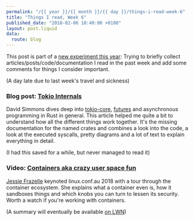 ```yaml
---
permalink: "/{{ year }}/{{ month }}/{{ day }}/things-i-read-week-6"
title: "Things I read, Week 6"
published_date: "2018-02-06 18:40:00 +0100"
layout: post.liquid
data:
  route: blog
---
```


This post is part of a [new experiment this year](/2018/01/08/things-i-read-week-2/index.html):
Trying to briefly collect articles/posts/code/documentation I read in the past week and add some comments for things I consider important.

(A day late due to last week's travel and sickness)

### Blog post: [Tokio Internals](https://cafbit.com/post/tokio_internals/)

David Simmons dives deep into [tokio-core](https://crates.io/crates/tokio-core), [futures](https://crates.io/crates/futures) and asynchronous programming in Rust in general.
This article helped me quite a bit to understand how all the different things work together.
It's the missing documentation for the named crates and combines a look into the code, a look at the executed syscalls, pretty diagrams and a lot of text to explain everything in detail.

(I had this saved for a while, but never managed to read it)

### Video: [Containers aka crazy user space fun](https://www.youtube.com/watch?v=7mzbIOtcIaQ)

[Jessie Frazelle](https://twitter.com/jessfraz) keynoted linux.conf.au 2018 with a tour through the container ecosystem.
She explains what a container even is, how it sandboxes things and which knobs you can turn to lessen its security.
Worth a watch if you're working with containers.

(A summary will eventually be available [on LWN](https://lwn.net/Articles/745820/))
